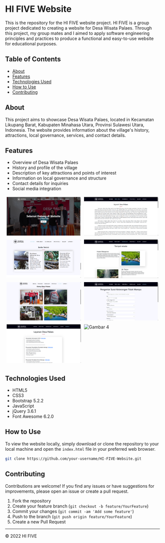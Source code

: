 # HI FIVE Website

This is the repository for the HI FIVE website project. HI FIVE is a group project dedicated to creating a website for Desa Wisata Palaes. Through this project, my group mates and I aimed to apply software engineering principles and practices to produce a functional and easy-to-use website for educational purposes.

## Table of Contents

- [About](#about)
- [Features](#features)
- [Technologies Used](#technologies-used)
- [How to Use](#how-to-use)
- [Contributing](#contributing)

## About

This project aims to showcase Desa Wisata Palaes, located in Kecamatan Likupang Barat, Kabupaten Minahasa Utara, Provinsi Sulawesi Utara, Indonesia. The website provides information about the village's history, attractions, local governance, services, and contact details.

## Features

- Overview of Desa Wisata Palaes
- History and profile of the village
- Description of key attractions and points of interest
- Information on local governance and structure
- Contact details for inquiries
- Social media integration

<div style="display:flex;">
    <div style="flex:50%; padding:5px;">
        <img src="asset/gmbar0.png" alt="Gambar 0" style="width:100%;">
    </div>
    <div style="flex:50%; padding:5px;">
        <img src="asset/gmbar5.png" alt="Gambar 5" style="width:100%;">
    </div>
</div>
<div style="display:flex;">
    <div style="flex:50%; padding:5px;">
        <img src="asset/gmbar1.png" alt="Gambar 1" style="width:100%;">
    </div>
    <div style="flex:50%; padding:5px;">
        <img src="asset/gmbar2.png" alt="Gambar 2" style="width:100%;">
    </div>
</div>
<div style="display:flex;">
    <div style="flex:50%; padding:5px;">
        <img src="asset/gmbar3.png" alt="Gambar 3" style="width:100%;">
    </div>
    <div style="flex:50%; padding:5px;">
        <img src="asset/gmbar4.png" alt="Gambar 4" style="width:100%;">
    </div>
</div>
<div style="display:flex;">
    <div style="flex:50%; padding:5px;">
        <img src="asset/gmbar6.png" alt="Gambar 6" style="width:100%;">
    </div>
    <div style="flex:50%; padding:5px;">
        <img src="asset/gmbar100.png" alt="Gambar 4" style="width:100%;">
    </div>
</div>


## Technologies Used

- HTML5
- CSS3
- Bootstrap 5.2.2
- JavaScript
- jQuery 3.6.1
- Font Awesome 6.2.0

## How to Use

To view the website locally, simply download or clone the repository to your local machine and open the `index.html` file in your preferred web browser.

```bash
git clone https://github.com/your-username/HI-FIVE-Website.git
```

## Contributing

Contributions are welcome! If you find any issues or have suggestions for improvements, please open an issue or create a pull request.

1. Fork the repository
2. Create your feature branch (`git checkout -b feature/YourFeature`)
3. Commit your changes (`git commit -am 'Add some feature'`)
4. Push to the branch (`git push origin feature/YourFeature`)
5. Create a new Pull Request

---

© 2022 HI FIVE
